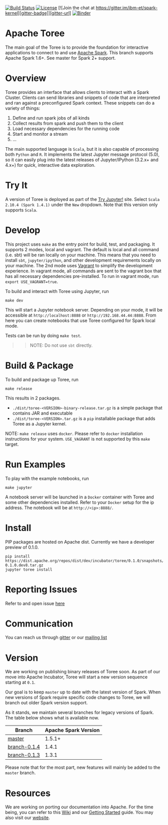 [![Build Status][build-badge]][build-url]
[![License][license-badge]][license-url]
[![Join the chat at https://gitter.im/ibm-et/spark-kernel][gitter-badge]][gitter-url]
[![Binder](http://mybinder.org/badge.svg)](http://mybinder.org/repo/apache/incubator-toree)

Apache Toree
============
The main goal of the Toree is to provide the foundation for interactive applications to connect to and use [Apache Spark][1]. This
branch supports Apache Spark 1.6+. See master for Spark 2+ support.

Overview
========
Toree provides an interface that allows clients to interact with a Spark Cluster. Clients can send libraries and snippets of code that are interpreted and ran against a preconfigured Spark context. These snippets can do a variety of things:
 1. Define and run spark jobs of all kinds
 2. Collect results from spark and push them to the client
 3. Load necessary dependencies for the running code
 4. Start and monitor a stream
 5. ...

The main supported language is `Scala`, but it is also capable of processing both `Python` and `R`. It implements the latest Jupyter message protocol (5.0), so it can easily plug into the latest releases of Jupyter/IPython (3.2.x+ and 4.x+) for quick, interactive data exploration.

Try It
======
A version of Toree is deployed as part of the [Try Jupyter!][try-jupyter] site. Select `Scala 2.10.4 (Spark 1.4.1)` under the `New` dropdown. Note that this version only supports `Scala`.

Develop
=======
This project uses `make` as the entry point for build, test, and packaging. It supports 2 modes, local and vagrant. The default is local and all command (i.e. sbt) will be ran locally on your machine. This means that you need to
install `sbt`, `jupyter/ipython`, and other development requirements locally on your machine. The 2nd mode uses [Vagrant][vagrant] to simplify the development experience. In vagrant mode, all commands are sent to the vagrant box
that has all necessary dependencies pre-installed. To run in vagrant mode, run `export USE_VAGRANT=true`.  

To build and interact with Toree using Jupyter, run
```
make dev
```

This will start a Jupyter notebook server. Depending on your mode, it will be accessible at `http://localhost:8888` or `http://192.168.44.44:8888`. From here you can create notebooks that use Toree configured for Spark local mode.

Tests can be run by doing `make test`.

>> NOTE: Do not use `sbt` directly.

Build & Package
===============
To build and package up Toree, run
```
make release
```

This results in 2 packages.

- `./dist/toree-<VERSION>-binary-release.tar.gz` is a simple package that contains JAR and executable
- `./dist/toree-<VERSION>.tar.gz` is a `pip` installable package that adds Toree as a Jupyter kernel.

NOTE: `make release` uses `docker`. Please refer to `docker` installation instructions for your system. `USE_VAGRANT` is not supported by this `make` target.

Run Examples
============
To play with the example notebooks, run
```
make jupyter
```

A notebook server will be launched in a `Docker` container with Toree and some other dependencies installed.
Refer to your `Docker` setup for the ip address. The notebook will be at `http://<ip>:8888/`.

Install
=======
PIP packages are hosted on Apache dist. Currently we have a developer preview of 0.1.0.

```
pip install https://dist.apache.org/repos/dist/dev/incubator/toree/0.1.0/snapshots/toree-0.1.0.dev8.tar.gz
jupyter toree install
```

Reporting Issues
================
Refer to and open issue [here][issues]

Communication
=============
You can reach us through [gitter][gitter-url] or our [mailing list][mail-list]

Version
=======
We are working on publishing binary releases of Toree soon. As part of our move into Apache Incubator, Toree will start a new version sequence starting at `0.1`.

Our goal is to keep `master` up to date with the latest version of Spark. When new versions of Spark require specific code changes to Toree, we will branch out older Spark version support.

As it stands, we maintain several branches for legacy versions of Spark. The table below shows what is available now.

Branch                       | Apache Spark Version
---------------------------- | --------------------
[master][master]             | 1.5.1+
[branch-0.1.4][branch-0.1.4] | 1.4.1
[branch-0.1.3][branch-0.1.3] | 1.3.1

Please note that for the most part, new features will mainly be added to the `master` branch.

Resources
=========

We are working on porting our documentation into Apache. For the time being, you can refer to this [Wiki][5] and our [Getting Started][4] guide. You may also visit our [website][website].

[1]: https://spark.apache.org/
[2]: https://github.com/ibm-et/spark-kernel/wiki/Guide-to-the-Comm-API-of-the-Spark-Kernel-and-Spark-Kernel-Client
[3]: https://github.com/ibm-et/spark-kernel/wiki/Guide-to-Developing-Magics-for-the-Spark-Kernel
[4]: https://github.com/ibm-et/spark-kernel/wiki/Getting-Started-with-the-Spark-Kernel
[5]: https://github.com/ibm-et/spark-kernel/wiki

[website]: http://toree.apache.org
[issues]: https://issues.apache.org/jira/browse/TOREE
[build-badge]: https://travis-ci.org/apache/incubator-toree.svg?branch=master
[build-url]: https://travis-ci.org/apache/incubator-toree
[license-badge]: https://img.shields.io/badge/License-Apache%202-blue.svg?style=flat
[license-url]: LICENSE
[gitter-badge]: https://badges.gitter.im/Join%20Chat.svg
[gitter-url]: https://gitter.im/ibm-et/spark-kernel
[try-jupyter]: http://try.jupyter.org
[vagrant]: https://www.vagrantup.com/
[mail-list]: mailto:dev@toree.incubator.apache.org

[master]: https://github.com/apache/incubator-toree
[branch-0.1.4]: https://github.com/apache/incubator-toree/tree/branch-0.1.4
[branch-0.1.3]: https://github.com/apache/incubator-toree/tree/branch-0.1.3

